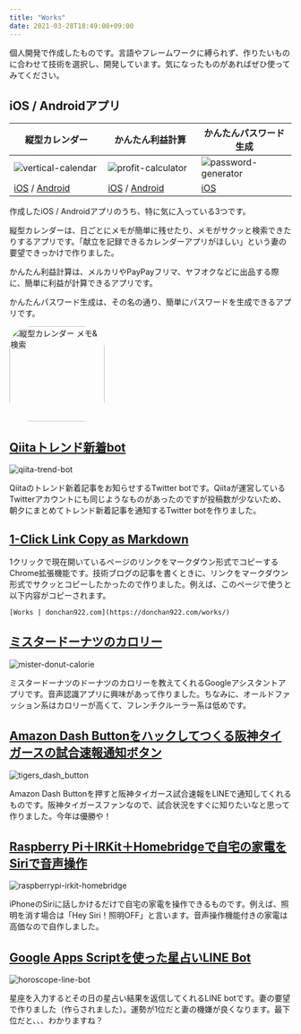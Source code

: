 ```yaml
---
title: "Works"
date: 2021-03-28T18:49:08+09:00
---
```


個人開発で作成したものです。言語やフレームワークに縛られず、作りたいものに合わせて技術を選択し、開発しています。気になったものがあればぜひ使ってみてください。

## iOS / Androidアプリ
| 縦型カレンダー　　　　 | かんたん利益計算　　　 | かんたんパスワード生成 |
| --- | --- | --- |
| ![vertical-calendar](/images/vertical-calendar.png#center) | ![profit-calculator](/images/profit-calculator.png) | ![password-generator](/images/password-generator.png#center) |
| [iOS](https://apple.co/3mokfWf) / [Android](https://play.google.com/store/apps/details?id=com.donchan922.vertical_calendar) | [iOS](https://apple.co/3fgbJZE) / [Android](https://play.google.com/store/apps/details?id=com.donchan922.profit_calculator) | [iOS](https://apple.co/39hQWkD) |

作成したiOS / Androidアプリのうち、特に気に入っている3つです。

縦型カレンダーは、日ごとにメモが簡単に残せたり、メモがサクッと検索できたりするアプリです。「献立を記録できるカレンダーアプリがほしい」という妻の要望できっかけで作りました。

かんたん利益計算は、メルカリやPayPayフリマ、ヤフオクなどに出品する際に、簡単に利益が計算できるアプリです。

かんたんパスワード生成は、その名の通り、簡単にパスワードを生成できるアプリです。

<a href="https://apps.apple.com/us/app/%E7%B8%A6%E5%9E%8B%E3%82%AB%E3%83%AC%E3%83%B3%E3%83%80%E3%83%BC-%E3%83%A1%E3%83%A2-%E6%A4%9C%E7%B4%A2/id1544646306?itscg=30200&amp;itsct=apps_box" style="width: 170px; height: 170px; border-radius: 22%; overflow: hidden; display: inline-block; vertical-align: middle;"><img src="https://is5-ssl.mzstatic.com/image/thumb/Purple114/v4/7e/5a/ea/7e5aea75-3ba5-2cb6-2915-220672572619/AppIcon-0-0-1x_U007emarketing-0-0-0-7-0-0-sRGB-0-0-0-GLES2_U002c0-512MB-85-220-0-0.png/540x540bb.jpg&h=63c292cb74c37a0ff4bdb02620d845ea" alt="縦型カレンダー メモ&amp;検索" style="width: 170px; height: 170px; border-radius: 22%; overflow: hidden; display: inline-block; vertical-align: middle;"></a>

## [Qiitaトレンド新着bot](https://twitter.com/qiita_trend_bot#center)
![qiita-trend-bot](/images/qiita-trend-bot.jpeg#center)

Qiitaのトレンド新着記事をお知らせするTwitter botです。Qiitaが運営しているTwitterアカウントにも同じようなものがあったのですが投稿数が少ないため、朝夕にまとめてトレンド新着記事を通知するTwitter botを作りました。

## [1-Click Link Copy as Markdown](https://chrome.google.com/webstore/detail/1-click-link-copy-as-mark/pmhehcpfecalmggdcdhhlcolaifiejao?hl=ja)

1クリックで現在開いているページのリンクをマークダウン形式でコピーするChrome拡張機能です。技術ブログの記事を書くときに、リンクをマークダウン形式でサクッとコピーしたかったので作りました。例えば、このページで使うと以下内容がコピーされます。
```
[Works | donchan922.com](https://donchan922.com/works/)
```

## [ミスタードーナツのカロリー](https://assistant.google.com/services/a/uid/000000ebf4570c78)
![mister-donut-calorie](/images/mister-donut-calorie.jpg#center)

ミスタードーナツのドーナツのカロリーを教えてくれるGoogleアシスタントアプリです。音声認識アプリに興味があって作りました。ちなみに、オールドファッション系はカロリーが高くて、フレンチクルーラー系は低めです。

## [Amazon Dash Buttonをハックしてつくる阪神タイガースの試合速報通知ボタン](https://daipanman.hatenablog.com/entry/2017/08/02/214429)
![tigers_dash_button](/images/tigers_dash_button.jpg#center)

Amazon Dash Buttonを押すと阪神タイガース試合速報をLINEで通知してくれるものです。阪神タイガースファンなので、試合状況をすぐに知りたいなと思って作りました。今年は優勝や！

## [Raspberry Pi＋IRKit＋Homebridgeで自宅の家電をSiriで音声操作](https://daipanman.hatenablog.com/entry/2017/08/17/195259)
![raspberrypi-irkit-homebridge](/images/raspberrypi-irkit-homebridge.jpg#center)

iPhoneのSiriに話しかけるだけで自宅の家電を操作できるものです。例えば、照明を消す場合は「Hey Siri！照明OFF」と言います。音声操作機能付きの家電は高価なので自作しました。

## [Google Apps Scriptを使った星占いLINE Bot](https://daipanman.hatenablog.com/entry/2017/09/16/185831)
![horoscope-line-bot](/images/horoscope-line-bot.jpg#center)

星座を入力するとその日の星占い結果を返信してくれるLINE botです。妻の要望で作りました（作らされました）。運勢が1位だと妻の機嫌が良くなります。最下位だと、、、わかりますね？
